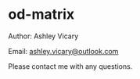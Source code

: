 # od-matrix

Author: Ashley Vicary

Email: ashley.vicary@outlook.com

Please contact me with any questions.
